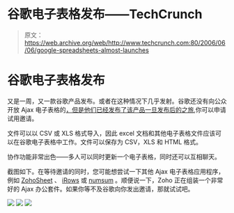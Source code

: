 # 谷歌电子表格发布——TechCrunch

> 原文：<https://web.archive.org/web/http://www.techcrunch.com:80/2006/06/06/google-spreadsheets-almost-launches>

# 谷歌电子表格发布

 [](https://web.archive.org/web/20211206065135/http://www.google.com/googlespreadsheets/try_out.html) 又是一周，又一款谷歌产品发布。或者在这种情况下几乎发射。谷歌还没有向公众开放 Ajax 电子表格的[，但是他们已经发布了该产品一旦发布后的](https://web.archive.org/web/20211206065135/http://www.google.com/googlespreadsheets/try_out.html)[之旅](https://web.archive.org/web/20211206065135/http://www.google.com/googlespreadsheets/tour1.html),你可以申请试用邀请。

文件可以以 CSV 或 XLS 格式导入，因此 excel 文档和其他电子表格文件应该可以在谷歌电子表格中工作。文件可以保存为 CSV，XLS 和 HTML 格式。

协作功能非常出色——多人可以同时更新一个电子表格，同时还可以互相聊天。

截图如下。在等待邀请的同时，您可能想尝试一下其他 Ajax 电子表格应用程序，例如 [ZohoSheet](https://web.archive.org/web/20211206065135/http://zohosheet.com/) 、 [iRows](https://web.archive.org/web/20211206065135/http://www.irows.com/) 或 [numsum](https://web.archive.org/web/20211206065135/http://www.numsum.com/) 。顺便说一下，Zoho 正在组装一个非常好的 Ajax 办公套件。如果你等不及谷歌向你发出邀请，那就试试吧。

![](img/d832d5cf209ffc0726f99a6ec6ad5c1b.png)
![](img/ddaee641a89349c809a9df053d878f40.png)
![](img/b7764cf05d825084b77594e9481a522d.png)